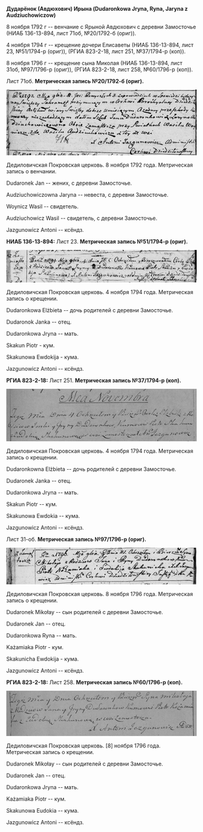 **Дударёнок (Авдюхович) Ирына (Dudaronkowa Jryna, Ryna, Jaryna z
Audziuchowiczow)**

8 ноября 1792 г -- венчание с Ярыной Авдюхович с деревни Замосточье
(НИАБ 136-13-894, лист 71об, №20/1792-б (ориг)).

4 ноября 1794 г -- крещение дочери Елисаветы (НИАБ 136-13-894, лист 23,
№51/1794-р (ориг)), (РГИА 823-2-18, лист 251, №37/1794-р (коп)).

8 ноября 1796 г -- крещение сына Миколая (НИАБ 136-13-894, лист 31об,
№97/1796-р (ориг)), (РГИА 823-2-18, лист 258, №60/1796-р (коп)).

Лист 71об. **Метрическая запись №20/1792-б (ориг).**

![](./media/84b1f86096d321dc723a0b1e06f3f31d92cdbba5.png)

Дедиловичская Покровская церковь. 8 ноября 1792 года. Метрическая запись
о венчании.

Dudaronek Jan -- жених, с деревни Замосточье.

Audziuchowiczowna Jaryna -- невеста, с деревни Замосточье.

Woynicz Wasil -- свидетель.

Audziuchowicz Wasil -- свидетель, с деревни Замосточье.

Jazgunowicz Antoni -- ксёндз.

**НИАБ 136-13-894:** Лист 23. **Метрическая запись №51/1794-р (ориг).**

![](./media/b9fd7bbdab40279c39f9d416b8f10f36c4d9f73f.png)

Дедиловичская Покровская церковь. 4 ноября 1794 года. Метрическая запись
о крещении.

Dudaronkowa Elżbieta -- дочь родителей с деревни Замосточье.

Dudaronok Janka -- отец.

Dudaronkowa Jryna -- мать.

Skakun Piotr - кум.

Skakunowa Ewdokija - кума.

Jazgunowicz Antoni -- ксёндз.

**РГИА 823-2-18:** Лист 251. **Метрическая запись №37/1794-р (коп).**

![](./media/3d96aca0a8d41445fa8b24a1831972fe2c85a0ac.png)

Дедиловичская Покровская церковь. 4 ноября 1794 года. Метрическая запись
о крещении.

Dudaronkowna Elżbieta -- дочь родителей с деревни Замосточье.

Dudaronek Janka -- отец.

Dudaronkowa Jryna -- мать.

Skakun Piotr -- кум.

Skakunowa Ewdokia -- кума.

Jazgunowicz Antoni -- ксёндз.

Лист 31-об. **Метрическая запись №97/1796-р (ориг).**

![](./media/8d11ea5d9280db8b0d41dc3141e7c2584a6ffbc6.png)

Дедиловичская Покровская церковь. 8 ноября 1796 года. Метрическая запись
о крещении.

Dudaronek Mikołay -- сын родителей с деревни Замосточье.

Dudaronek Jan -- отец.

Dudaronkowa Ryna -- мать.

Każamiaka Piotr - кум.

Skakunicha Ewdokija - кума.

Jazgunowicz Antoni -- ксёндз.

**РГИА 823-2-18:** Лист 258. **Метрическая запись №60/1796-р (коп).**

![](./media/c8168bb27dcbec3461eb2d9dbd79b35579506c86.png)

Дедиловичская Покровская церковь. \[8\] ноября 1796 года. Метрическая
запись о крещении.

Dudaronek Mikołay -- сын родителей с деревни Замосточье.

Dudaronek Jan -- отец.

Dudaronkowa Jryna -- мать.

Każamiaka Piotr -- кум.

Skakunowa Eudokia -- кума.

Jazgunowicz Antoni -- ксёндз.
